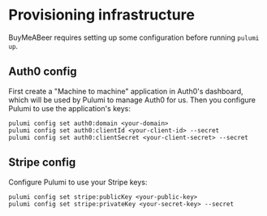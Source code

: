 # Provisioning infrastructure

BuyMeABeer requires setting up some configuration before running `pulumi up`.

## Auth0 config

First create a "Machine to machine" application in Auth0's dashboard, which will be used by
Pulumi to manage Auth0 for us. Then you configure Pulumi to use the application's keys:

```
pulumi config set auth0:domain <your-domain>
pulumi config set auth0:clientId <your-client-id> --secret
pulumi config set auth0:clientSecret <your-client-secret> --secret
```

## Stripe config

Configure Pulumi to use your Stripe keys:

```
pulumi config set stripe:publicKey <your-public-key>
pulumi config set stripe:privateKey <your-secret-key> --secret
```
